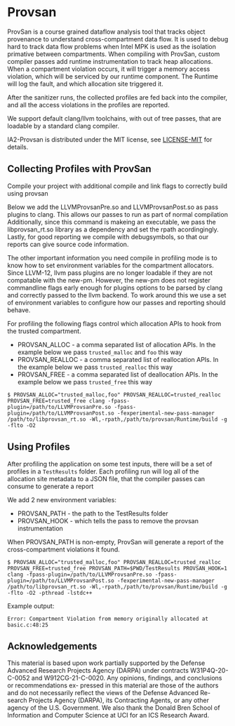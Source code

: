 # Provsan

ProvSan is a course grained dataflow analysis tool that tracks object provenance to understand cross-compartment data flow.
It is used to debug hard to track data flow problems when Intel MPK is used as the isolation primative between compartments.
When compiling with ProvSan, custom compiler passes add runtime instrumentation to track heap allocations. 
When a compartment violation occurs, it will trigger a memory access violation, which will be serviced by our runtime component.
The Runtime will log the fault, and which allocation site triggered it.

After the sanitizer runs, the collected profiles are fed back into the compiler, and all the access violations in the profiles are reported.


We support default clang/llvm toolchains, with out of tree passes, that are loadable by a standard clang compiler.

IA2-Provsan is distributed under the MIT license, see [LICENSE-MIT](https://github.com/securesystemslab/PKRU-Safe/blob/main/LICENSE-MIT) for details.

## Collecting Profiles with ProvSan
Compile your project with additional compile and link flags to correctly build using provsan

Below we add the LLVMProvsanPre.so and LLVMProvsanPost.so as pass plugins to clang. This allows our passes to run as part of normal compilation
Additionally, since this command is makeing an executable, we pass the libprovsan_rt.so library as a dependency and set the rpath acordingingly.
Lastly, for good reporting we compile with debugsymbols, so that our reports can give source code information.

The other important information you need compile in profiling mode is to know how to set environment variables for the compartment allocators.
Since LLVM-12, llvm pass plugins are no longer loadable if they are not compatable with the new-pm. However, the new-pm does not register commandline flags early enough for plugins options to be parsed by clang and correctly passed to the llvm backend. To work around this we use a set of environment variables to configure how our passes and reporting should behave.

For profiling the following flags control which allocation APIs to hook from the trusted compartment.
  - PROVSAN_ALLOC - a comma separated list of allocation APIs. In the example below we pass `trusted_malloc` and `foo` this way
  - PROVSAN_REALLOC - a comma separated list of reallocation APIs. In the example below we pass `trusted_realloc`  this way
  - PROVSAN_FREE - a comma separated list of deallocation APIs. In the example below we pass `trusted_free` this way
```
$ PROVSAN_ALLOC="trusted_malloc,foo" PROVSAN_REALLOC=trusted_realloc PROVSAN_FREE=trusted_free clang -fpass-plugin=/path/to/LLVMProvsanPre.so -fpass-plugin=/path/to/LLVMProvsanPost.so -fexperimental-new-pass-manager /path/to/libprovsan_rt.so -Wl,-rpath,/path/to/provsan/Runtime/build -g -flto -O2
```


## Using Profiles
After profiling the application on some test inputs, there will be a set of profiles in a `TestResults` folder.
Each profiling run will log all of the allocation site metadata to a JSON file, that the compiler passes can consume to generate a report

We add 2 new environment variables:
 - PROVSAN_PATH - the path to the TestResults folder
 - PROVSAN_HOOK - which tells the pass to remove the provsan instrumentation
 
When PROVSAN_PATH is non-empty, ProvSan will generate a report of the cross-compartment violations it found.

```
$ PROVSAN_ALLOC="trusted_malloc,foo" PROVSAN_REALLOC=trusted_realloc PROVSAN_FREE=trusted_free PROVSAN_PATH=$PWD/TestResults PROVSAN_HOOK=1 clang -fpass-plugin=/path/to/LLVMProvsanPre.so -fpass-plugin=/path/to/LLVMProvsanPost.so -fexperimental-new-pass-manager /path/to/libprovsan_rt.so -Wl,-rpath,/path/to/provsan/Runtime/build -g -flto -O2 -pthread -lstdc++
```

Example output:
```
Error: Compartment Violation from memory originally allocated at basic.c:48:25
```


## Acknowledgements

This material is based upon work partially supported by the
Defense Advanced Research Projects Agency (DARPA) under
contracts W31P4Q-20-C-0052 and W912CG-21-C-0020. Any
opinions, findings, and conclusions or recommendations ex-
pressed in this material are those of the authors and do not
necessarily reflect the views of the Defense Advanced Re-
search Projects Agency (DARPA), its Contracting Agents, or
any other agency of the U.S. Government. We also thank the
Donald Bren School of Information and Computer Science
at UCI for an ICS Research Award.
